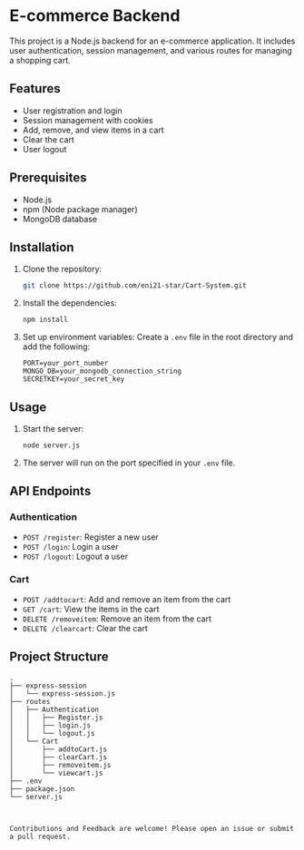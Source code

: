 # E-commerce Backend

This project is a Node.js backend for an e-commerce application. It includes user authentication, session management, and various routes for managing a shopping cart.

## Features

- User registration and login
- Session management with cookies
- Add, remove, and view items in a cart
- Clear the cart
- User logout

## Prerequisites

- Node.js
- npm (Node package manager)
- MongoDB database

## Installation

1. Clone the repository:
    ```bash
    git clone https://github.com/eni21-star/Cart-System.git
    ```

2. Install the dependencies:
    ```bash
    npm install
    ```

3. Set up environment variables:
    Create a `.env` file in the root directory and add the following:
    ```plaintext
    PORT=your_port_number
    MONGO_DB=your_mongodb_connection_string
    SECRETKEY=your_secret_key
    ```

## Usage

1. Start the server:
    ```bash
    node server.js
    ```

2. The server will run on the port specified in your `.env` file.

## API Endpoints

### Authentication

- `POST /register`: Register a new user
- `POST /login`: Login a user
- `POST /logout`: Logout a user

### Cart

- `POST /addtocart`: Add and remove an item from the cart
- `GET /cart`: View the items in the cart
- `DELETE /removeitem`: Remove an item from the cart
- `DELETE /clearcart`: Clear the cart

## Project Structure

```plaintext
.
├── express-session
│   └── express-session.js
├── routes
│   ├── Authentication
│   │   ├── Register.js
│   │   ├── login.js
│   │   └── logout.js
│   └── Cart
│       ├── addtoCart.js
│       ├── clearCart.js
│       ├── removeitem.js
│       └── viewcart.js
├── .env
├── package.json
└── server.js



Contributions and Feedback are welcome! Please open an issue or submit a pull request.
